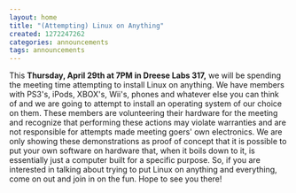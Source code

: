 ```yaml
---
layout: home
title: "(Attempting) Linux on Anything"
created: 1272247262
categories: announcements
tags: announcements
---
```

This **Thursday, April 29th at 7PM in Dreese Labs 317,** we will be spending the meeting time attempting to install Linux on anything. We have members with PS3's, iPods, XBOX's, Wii's, phones and whatever else you can think of and we are going to attempt to install an operating system of our choice on them. These members are volunteering their hardware for the meeting and recognize that performing these actions may violate warranties and are not responsible for attempts made meeting goers' own electronics. We are only showing these demonstrations as proof of concept that it is possible to put your own software on hardware that, when it boils down to it, is essentially just a computer built for a specific purpose. So, if you are interested in talking about trying to put Linux on anything and everything, come on out and join in on the fun. Hope to see you there!
